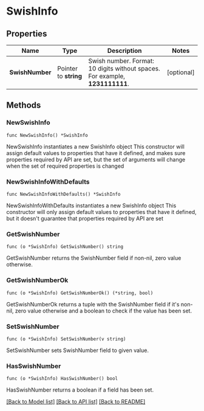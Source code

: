 # SwishInfo

## Properties

Name | Type | Description | Notes
------------ | ------------- | ------------- | -------------
**SwishNumber** | Pointer to **string** | Swish number. Format: 10 digits without spaces. For example, **1231111111**. | [optional] 

## Methods

### NewSwishInfo

`func NewSwishInfo() *SwishInfo`

NewSwishInfo instantiates a new SwishInfo object
This constructor will assign default values to properties that have it defined,
and makes sure properties required by API are set, but the set of arguments
will change when the set of required properties is changed

### NewSwishInfoWithDefaults

`func NewSwishInfoWithDefaults() *SwishInfo`

NewSwishInfoWithDefaults instantiates a new SwishInfo object
This constructor will only assign default values to properties that have it defined,
but it doesn't guarantee that properties required by API are set

### GetSwishNumber

`func (o *SwishInfo) GetSwishNumber() string`

GetSwishNumber returns the SwishNumber field if non-nil, zero value otherwise.

### GetSwishNumberOk

`func (o *SwishInfo) GetSwishNumberOk() (*string, bool)`

GetSwishNumberOk returns a tuple with the SwishNumber field if it's non-nil, zero value otherwise
and a boolean to check if the value has been set.

### SetSwishNumber

`func (o *SwishInfo) SetSwishNumber(v string)`

SetSwishNumber sets SwishNumber field to given value.

### HasSwishNumber

`func (o *SwishInfo) HasSwishNumber() bool`

HasSwishNumber returns a boolean if a field has been set.


[[Back to Model list]](../README.md#documentation-for-models) [[Back to API list]](../README.md#documentation-for-api-endpoints) [[Back to README]](../README.md)


